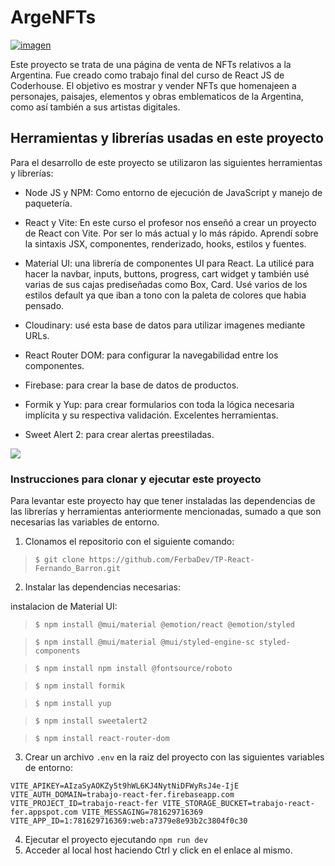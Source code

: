 # ArgeNFTs

[![imagen](https://res.cloudinary.com/dwl4yy7q6/image/upload/v1685704340/tp%20react/sailenore/soldemayo_z3cgvt.png "imagen")](https://res.cloudinary.com/dwl4yy7q6/image/upload/v1685704340/tp%20react/sailenore/soldemayo_z3cgvt.png "imagen")

Este proyecto se trata de una página de venta de NFTs relativos a la Argentina. Fue creado como trabajo final del curso de React JS de Coderhouse.
El objetivo es mostrar y vender NFTs que homenajeen a personajes, paisajes, elementos y obras emblematicos de la Argentina, como así también a sus artistas digitales.

## Herramientas y librerías usadas en este proyecto

Para el desarrollo de este proyecto se utilizaron las siguientes herramientas y librerías:

- Node JS y NPM: Como entorno de ejecución de JavaScript y manejo de paquetería.

- React y Vite: En este curso el profesor nos enseñó a crear un proyecto de React con Vite. Por ser lo más actual y lo más rápido. Aprendí sobre la sintaxis JSX, componentes, renderizado, hooks, estilos y fuentes.

- Material UI: una librería de componentes UI para React. La utilicé para hacer la navbar, inputs, buttons, progress, cart widget y también usé varias de sus cajas prediseñadas como Box, Card. Usé varios de los estilos default ya que iban a tono con la paleta de colores que habia pensado.

- Cloudinary: usé esta base de datos para utilizar imagenes mediante URLs.

- React Router DOM: para configurar la navegabilidad entre los componentes.

- Firebase: para crear la base de datos de productos.

- Formik y Yup: para crear formularios con toda la lógica necesaria implícita y su respectiva validación. Excelentes herramientas.

- Sweet Alert 2: para crear alertas preestiladas.

![](https://res.cloudinary.com/dwl4yy7q6/image/upload/v1689010252/tp%20react/captura_argenfts_yhstrx.png)

### Instrucciones para clonar y ejecutar este proyecto

Para levantar este proyecto hay que tener instaladas las dependencias de las librerías y herramientas anteriormente mencionadas, sumado a que son necesarias las variables de entorno.

1. Clonamos el repositorio con el siguiente comando:

> `$ git clone https://github.com/FerbaDev/TP-React-Fernando_Barron.git`

2. Instalar las dependencias necesarias:

instalacion de Material UI:

> `$ npm install @mui/material @emotion/react @emotion/styled`

> `$ npm install @mui/material @mui/styled-engine-sc styled-components`

> `$ npm install npm install @fontsource/roboto`

> `$ npm install formik`

> `$ npm install yup`

> `$ npm install sweetalert2`

> `$ npm install react-router-dom`

3. Crear un archivo `.env` en la raiz del proyecto con las siguientes variables de entorno:

`VITE_APIKEY=AIzaSyAOKZy5t9hWL6KJ4NytNiDFWyRsJ4e-IjE
VITE_AUTH_DOMAIN=trabajo-react-fer.firebaseapp.com
VITE_PROJECT_ID=trabajo-react-fer
VITE_STORAGE_BUCKET=trabajo-react-fer.appspot.com
VITE_MESSAGING=781629716369
VITE_APP_ID=1:781629716369:web:a7379e8e93b2c3804f0c30`

4. Ejecutar el proyecto ejecutando `npm run dev`
5. Acceder al local host haciendo Ctrl y click en el enlace al mismo.
